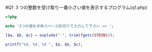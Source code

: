 #Q1
３つの整数を受け取り一番小さい値を表示するプログラム(q1.php)
``` php
<?php

echo '3つの値を半角スペース区切りで入力して下さい => ';

[$a, $b, $c] = explode(" ", trim(fgets(STDIN)));

printf("%d, %d, %d ", $a, $b, $c);
```